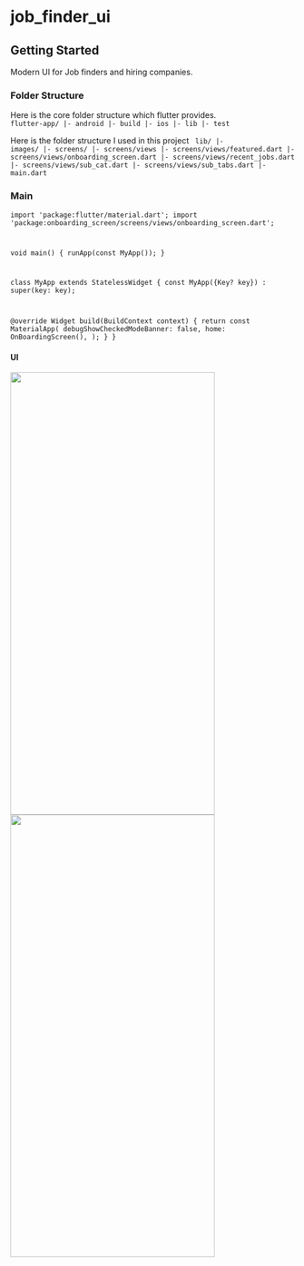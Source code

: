 # job_finder_ui


## Getting Started

Modern UI for Job finders and hiring companies.

### Folder Structure
Here is the core folder structure which flutter provides.
<code>
flutter-app/
 |- android
 |- build
 |- ios
 |- lib
 |- test
 </code>
 
 Here is the folder structure I used in this project
<code> 
lib/
|- images/
|- screens/
|- screens/views
|- screens/views/featured.dart
|- screens/views/onboarding_screen.dart
|- screens/views/recent_jobs.dart
|- screens/views/sub_cat.dart
|- screens/views/sub_tabs.dart
|- main.dart</code>


### Main
<code>import 'package:flutter/material.dart';
import 'package:onboarding_screen/screens/views/onboarding_screen.dart';

void main() {
  runApp(const MyApp());
}

class MyApp extends StatelessWidget {
  const MyApp({Key? key}) : super(key: key);

  @override
  Widget build(BuildContext context) {
    return const MaterialApp(
      debugShowCheckedModeBanner: false,
      home: OnBoardingScreen(),
    );
  } }</code>


#### UI 
<img src="https://user-images.githubusercontent.com/120676400/210115045-db96ab4f-4e53-45fc-86db-1cb1c807221e.png" width="360" height="780">

<img src="https://user-images.githubusercontent.com/120676400/210115170-e48b16ef-1123-4001-a5b2-73222b454b4d.png" width="360" height="780">
